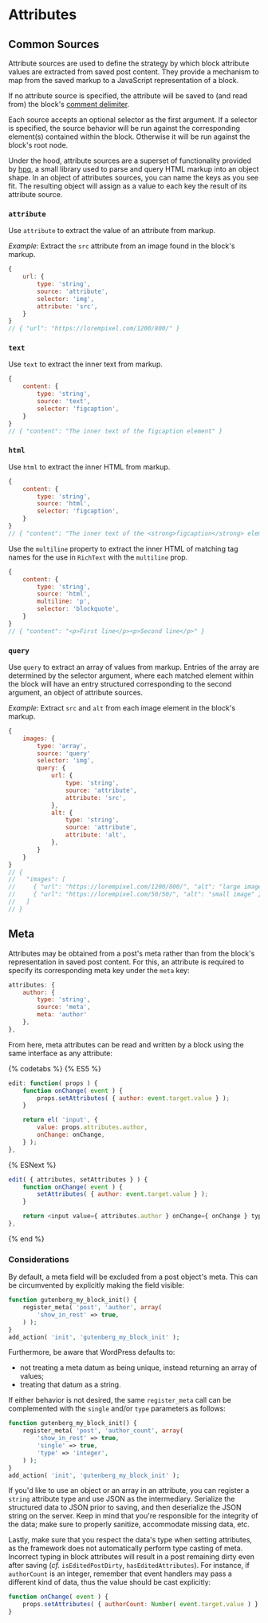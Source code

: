 # Attributes

## Common Sources

Attribute sources are used to define the strategy by which block attribute values are extracted from saved post content. They provide a mechanism to map from the saved markup to a JavaScript representation of a block.

If no attribute source is specified, the attribute will be saved to (and read from) the block's [comment delimiter](/docs/designers-developers/key-concepts.md#delimiters-and-parsing-expression-grammar).

Each source accepts an optional selector as the first argument. If a selector is specified, the source behavior will be run against the corresponding element(s) contained within the block. Otherwise it will be run against the block's root node.

Under the hood, attribute sources are a superset of functionality provided by [hpq](https://github.com/aduth/hpq), a small library used to parse and query HTML markup into an object shape. In an object of attributes sources, you can name the keys as you see fit. The resulting object will assign as a value to each key the result of its attribute source.

### `attribute`

Use `attribute` to extract the value of an attribute from markup.

_Example_: Extract the `src` attribute from an image found in the block's markup.

```js
{
	url: {
		type: 'string',
		source: 'attribute',
		selector: 'img',
		attribute: 'src',
	}
}
// { "url": "https://lorempixel.com/1200/800/" }
```

### `text`

Use `text` to extract the inner text from markup.

```js
{
	content: {
		type: 'string',
		source: 'text',
		selector: 'figcaption',
	}
}
// { "content": "The inner text of the figcaption element" }
```

### `html`

Use `html` to extract the inner HTML from markup.

```js
{
	content: {
		type: 'string',
		source: 'html',
		selector: 'figcaption',
	}
}
// { "content": "The inner text of the <strong>figcaption</strong> element" }
```

Use the `multiline` property to extract the inner HTML of matching tag names for the use in `RichText` with the `multiline` prop.

```js
{
	content: {
		type: 'string',
		source: 'html',
		multiline: 'p',
		selector: 'blockquote',
	}
}
// { "content": "<p>First line</p><p>Second line</p>" }
```

### `query`

Use `query` to extract an array of values from markup. Entries of the array are determined by the selector argument, where each matched element within the block will have an entry structured corresponding to the second argument, an object of attribute sources.

_Example_: Extract `src` and `alt` from each image element in the block's markup.

```js
{
	images: {
		type: 'array',
		source: 'query'
		selector: 'img',
		query: {
			url: {
				type: 'string',
				source: 'attribute',
				attribute: 'src',
			},
			alt: {
				type: 'string',
				source: 'attribute',
				attribute: 'alt',
			},
		}
	}
}
// {
//   "images": [
//     { "url": "https://lorempixel.com/1200/800/", "alt": "large image" },
//     { "url": "https://lorempixel.com/50/50/", "alt": "small image" }
//   ]
// }
```

## Meta

Attributes may be obtained from a post's meta rather than from the block's representation in saved post content. For this, an attribute is required to specify its corresponding meta key under the `meta` key:

```js
attributes: {
	author: {
		type: 'string',
		source: 'meta',
		meta: 'author'
	},
},
```

From here, meta attributes can be read and written by a block using the same interface as any attribute:

{% codetabs %}
{% ES5 %}
```js
edit: function( props ) {
	function onChange( event ) {
		props.setAttributes( { author: event.target.value } );
	}

	return el( 'input', {
		value: props.attributes.author,
		onChange: onChange,
	} );
},
```
{% ESNext %}
```js
edit( { attributes, setAttributes } ) {
	function onChange( event ) {
		setAttributes( { author: event.target.value } );
	}

	return <input value={ attributes.author } onChange={ onChange } type="text" />;
},
```
{% end %}

### Considerations

By default, a meta field will be excluded from a post object's meta. This can be circumvented by explicitly making the field visible:

```php
function gutenberg_my_block_init() {
	register_meta( 'post', 'author', array(
		'show_in_rest' => true,
	) );
}
add_action( 'init', 'gutenberg_my_block_init' );
```

Furthermore, be aware that WordPress defaults to:

- not treating a meta datum as being unique, instead returning an array of values;
- treating that datum as a string.

If either behavior is not desired, the same `register_meta` call can be complemented with the `single` and/or `type` parameters as follows:

```php
function gutenberg_my_block_init() {
	register_meta( 'post', 'author_count', array(
		'show_in_rest' => true,
		'single' => true,
		'type' => 'integer',
	) );
}
add_action( 'init', 'gutenberg_my_block_init' );
```

If you'd like to use an object or an array in an attribute, you can register a `string` attribute type and use JSON as the intermediary. Serialize the structured data to JSON prior to saving, and then deserialize the JSON string on the server. Keep in mind that you're responsible for the integrity of the data; make sure to properly sanitize, accommodate missing data, etc.

Lastly, make sure that you respect the data's type when setting attributes, as the framework does not automatically perform type casting of meta. Incorrect typing in block attributes will result in a post remaining dirty even after saving (_cf._ `isEditedPostDirty`, `hasEditedAttributes`). For instance, if `authorCount` is an integer, remember that event handlers may pass a different kind of data, thus the value should be cast explicitly:

```js
function onChange( event ) {
	props.setAttributes( { authorCount: Number( event.target.value ) } );
}
```
